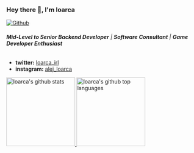 ### Hey there 👋, I'm loarca

[![Github](https://img.shields.io/github/followers/loarca?label=Follow&style=social)](https://github.com/loarca)

###### ***Mid-Level to Senior Backend Developer*** | ***Software Consultant*** | ***Game Developer Enthusiast***

* **twitter:** [loarca_irl](https://twitter.com/loarca_irl)
* **instagram:** [alej_loarca](https://www.instagram.com/alej_loarca)
<!-- * **ᵛᵉʳʸ fancy portfolio:** [My stuff](https://loarca.dev) (go check it out!)
* **blog:** [Occasional posts about whatever tech related](https://blog.loarca.dev) -->

<a href="https://github.com/loarca">
  <img height="180em" src="https://github-readme-stats.vercel.app/api?username=loarca&show_icons=true&theme=material-palenight&count_private=true" alt="loarca's github stats" />
  <img height="180em" src="https://github-readme-stats.vercel.app/api/top-langs?username=loarca&theme=material-palenight&layout=compact&count_private=true" alt="loarca's github top languages" />
</a>
<br/>

<!--
**loarca/loarca** is a ✨ _special_ ✨ repository because its `README.md` (this file) appears on your GitHub profile.

Here are some ideas to get you started:

- 🔭 I’m currently working on ...
- 🌱 I’m currently learning ...
- 👯 I’m looking to collaborate on ...
- 🤔 I’m looking for help with ...
- 💬 Ask me about ...
- 📫 How to reach me: ...
- 😄 Pronouns: ...
- ⚡ Fun fact: ...
-->
